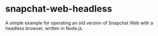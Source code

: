 # snapchat-web-headless
A simple example for operating an old version of Snapchat Web with a headless browser, written in Node.js.
